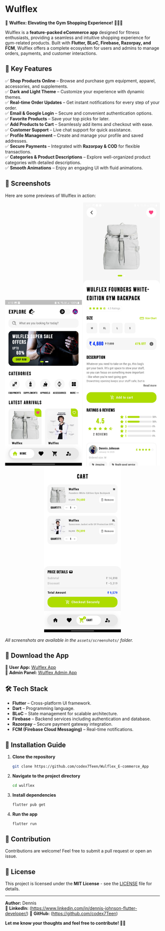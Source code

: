 # Wulflex

🚀 **Wulflex: Elevating the Gym Shopping Experience!** 🏋️‍♂️🔥

Wulflex is a **feature-packed eCommerce app** designed for fitness enthusiasts, providing a seamless and intuitive shopping experience for gym-related products. Built with **Flutter, BLoC, Firebase, Razorpay, and FCM**, Wulflex offers a complete ecosystem for users and admins to manage orders, payments, and customer interactions.

## 📌 Key Features
✅ **Shop Products Online** – Browse and purchase gym equipment, apparel, accessories, and supplements.  
✅ **Dark and Light Theme** – Customize your experience with dynamic themes.  
✅ **Real-time Order Updates** – Get instant notifications for every step of your order.  
✅ **Email & Google Login** – Secure and convenient authentication options.  
✅ **Favorite Products** – Save your top picks for later.  
✅ **Add Products to Cart** – Seamlessly add items and checkout with ease.  
✅ **Customer Support** – Live chat support for quick assistance.  
✅ **Profile Management** – Create and manage your profile and saved addresses.  
✅ **Secure Payments** – Integrated with **Razorpay & COD** for flexible transactions.  
✅ **Categories & Product Descriptions** – Explore well-organized product categories with detailed descriptions.  
✅ **Smooth Animations** – Enjoy an engaging UI with fluid animations.  

## 📸 Screenshots
Here are some previews of Wulflex in action:

<p align="center">
  <img src="screenshots/Screenshot_20250114_161013.jpg" width="250"> 
  <img src="screenshots/Screenshot_20250114_162139.jpg" width="250"> 
  <img src="screenshots/Screenshot_20250114_161225.jpg" width="250"> 
</p>

_All screenshots are available in the `assets/screenshots/` folder._

## 📲 Download the App
🔗 **User App:** [Wulflex App](https://www.amazon.com/dp/B0DT47LW78)  
🔗 **Admin Panel:** [Wulflex Admin App](https://www.amazon.com/dp/B0DT1JDCT8)  

## 🛠️ Tech Stack
- **Flutter** – Cross-platform UI framework.
- **Dart** – Programming language.
- **BLoC** – State management for scalable architecture.
- **Firebase** – Backend services including authentication and database.
- **Razorpay** – Secure payment gateway integration.
- **FCM (Firebase Cloud Messaging)** – Real-time notifications.

## 🚀 Installation Guide
1. **Clone the repository**
   ```sh
   git clone https://github.com/codex7Teen/Wulflex_E-commerce_App
   ```
2. **Navigate to the project directory**
   ```sh
   cd wulflex
   ```
3. **Install dependencies**
   ```sh
   flutter pub get
   ```
4. **Run the app**
   ```sh
   flutter run
   ```

## 🤝 Contribution
Contributions are welcome! Feel free to submit a pull request or open an issue.

## 📜 License
This project is licensed under the **MIT License** - see the [LICENSE](LICENSE) file for details.

---
**Author:** Dennis  
📌 **LinkedIn:** (https://www.linkedin.com/in/dennis-johnson-flutter-developer/)
📌 **GitHub:** (https://github.com/codex7Teen)

**Let me know your thoughts and feel free to contribute! 🚀🔥**